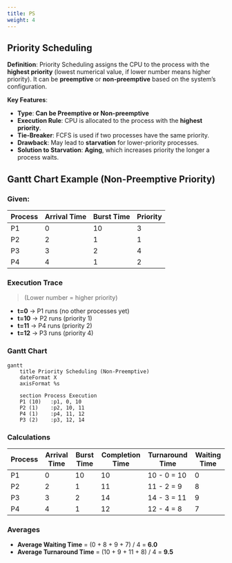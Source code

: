 ```yaml
---
title: PS
weight: 4
---
```

## Priority Scheduling

**Definition**:
Priority Scheduling assigns the CPU to the process with the **highest priority** (lowest numerical value, if lower number means higher priority). It can be **preemptive** or **non-preemptive** based on the system’s configuration.

**Key Features**:

* **Type**: **Can be Preemptive or Non-preemptive**
* **Execution Rule**: CPU is allocated to the process with the **highest priority**.
* **Tie-Breaker**: FCFS is used if two processes have the same priority.
* **Drawback**: May lead to **starvation** for lower-priority processes.
* **Solution to Starvation**: **Aging**, which increases priority the longer a process waits.

## Gantt Chart Example (Non-Preemptive Priority)

### Given:

| Process | Arrival Time | Burst Time | Priority |
| ------- | ------------ | ---------- | -------- |
| P1      | 0            | 10         | 3        |
| P2      | 2            | 1          | 1        |
| P3      | 3            | 2          | 4        |
| P4      | 4            | 1          | 2        |

### Execution Trace
> (Lower number = higher priority)

* **t=0** → P1 runs (no other processes yet)
* **t=10** → P2 runs (priority 1)
* **t=11** → P4 runs (priority 2)
* **t=12** → P3 runs (priority 4)

### Gantt Chart

```mermaid
gantt
    title Priority Scheduling (Non-Preemptive)
    dateFormat X
    axisFormat %s

    section Process Execution
    P1 (10)   :p1, 0, 10
    P2 (1)    :p2, 10, 11
    P4 (1)    :p4, 11, 12
    P3 (2)    :p3, 12, 14
```

### Calculations

| Process | Arrival Time | Burst Time | Completion Time | Turnaround Time | Waiting Time |
| ------- | ------------ | ---------- | --------------- | --------------- | ------------ |
| P1      | 0            | 10         | 10              | 10 - 0 = 10     | 0            |
| P2      | 2            | 1          | 11              | 11 - 2 = 9      | 8            |
| P3      | 3            | 2          | 14              | 14 - 3 = 11     | 9            |
| P4      | 4            | 1          | 12              | 12 - 4 = 8      | 7            |

### Averages

* **Average Waiting Time** = (0 + 8 + 9 + 7) / 4 = **6.0**
* **Average Turnaround Time** = (10 + 9 + 11 + 8) / 4 = **9.5**
